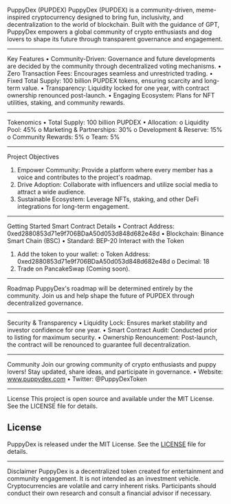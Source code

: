 PuppyDex (PUPDEX)
PuppyDex (PUPDEX) is a community-driven, meme-inspired cryptocurrency designed to bring fun, inclusivity, and decentralization to the world of blockchain. Built with the guidance of GPT, PuppyDex empowers a global community of crypto enthusiasts and dog lovers to shape its future through transparent governance and engagement.
________________________________________
Key Features
•	Community-Driven: Governance and future developments are decided by the community through decentralized voting mechanisms.
•	Zero Transaction Fees: Encourages seamless and unrestricted trading.
•	Fixed Total Supply: 100 billion PUPDEX tokens, ensuring scarcity and long-term value.
•	Transparency: Liquidity locked for one year, with contract ownership renounced post-launch.
•	Engaging Ecosystem: Plans for NFT utilities, staking, and community rewards.
________________________________________
Tokenomics
•	Total Supply: 100 billion PUPDEX
•	Allocation:
o	Liquidity Pool: 45%
o	Marketing & Partnerships: 30%
o	Development & Reserve: 15%
o	Community Rewards: 5%
o	Team: 5%
________________________________________
Project Objectives
1.	Empower Community: Provide a platform where every member has a voice and contributes to the project's roadmap.
2.	Drive Adoption: Collaborate with influencers and utilize social media to attract a wide audience.
3.	Sustainable Ecosystem: Leverage NFTs, staking, and other DeFi integrations for long-term engagement.
________________________________________
Getting Started
Smart Contract Details
•	Contract Address: 0xed2880853d71e9f706BDaA50d053d848d682e48d
•	Blockchain: Binance Smart Chain (BSC)
•	Standard: BEP-20
Interact with the Token
1.	Add the token to your wallet:
o	Token Address: 0xed2880853d71e9f706BDaA50d053d848d682e48d
o	Decimal: 18
2.	Trade on PancakeSwap (Coming soon).
________________________________________
Roadmap
PuppyDex's roadmap will be determined entirely by the community. Join us and help shape the future of PUPDEX through decentralized governance.
________________________________________
Security & Transparency
•	Liquidity Lock: Ensures market stability and investor confidence for one year.
•	Smart Contract Audit: Conducted prior to listing for maximum security.
•	Ownership Renouncement: Post-launch, the contract will be renounced to guarantee full decentralization.
________________________________________
Community
Join our growing community of crypto enthusiasts and puppy lovers! Stay updated, share ideas, and participate in governance.
•	Website: www.puppydex.com
•	Twitter: @PuppyDexToken 
________________________________________
License
This project is open source and available under the MIT License. See the LICENSE file for details.
## License
PuppyDex is released under the MIT License. See the [LICENSE](LICENSE) file for details.
________________________________________
Disclaimer
PuppyDex is a decentralized token created for entertainment and community engagement. It is not intended as an investment vehicle. Cryptocurrencies are volatile and carry inherent risks. Participants should conduct their own research and consult a financial advisor if necessary.

